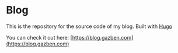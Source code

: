 # Blog

This is the repository for the source code of my blog. Built with [Hugo](https://gohugo.io/)

You can check it out here: [https://blog.gazben.com](https://blog.gazben.com)
